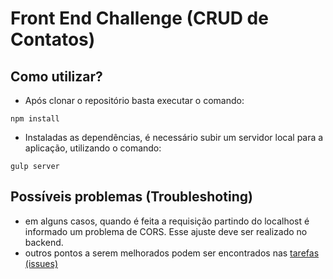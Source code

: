 # Front End Challenge (CRUD de Contatos)

## Como utilizar?

* Após clonar o repositório basta executar o comando:

```npm install```

* Instaladas as dependências, é necessário subir um servidor local para a aplicação, utilizando o comando:

```gulp server```

## Possíveis problemas (Troubleshoting)

* em alguns casos, quando é feita a requisição partindo do localhost é informado um problema de CORS. Esse ajuste deve ser realizado no backend.
* outros pontos a serem melhorados podem ser encontrados nas [tarefas (issues)](https://github.com/yurireeis/frontend-challenge/issues)
